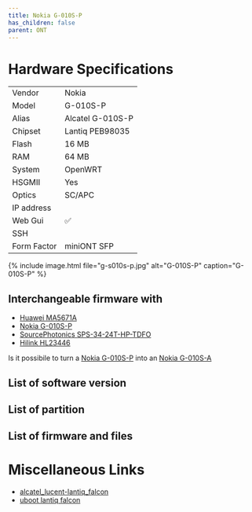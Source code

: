 ```yaml
---
title: Nokia G-010S-P
has_children: false
parent: ONT
---
```


# Hardware Specifications

|          |               |
|-------------|-------------------------------------------------|
| Vendor   | Nokia        |
| Model    | G-010S-P      |
| Alias | Alcatel G-010S-P |
| Chipset  | Lantiq PEB98035 |
| Flash | 16 MB |
| RAM | 64 MB |
| System | OpenWRT |
| HSGMII | Yes |
| Optics | SC/APC |
| IP address |   |
| Web Gui | ✅ |
| SSH | |
| Form Factor | miniONT SFP |

{% include image.html file="g-s010s-p.jpg"  alt="G-010S-P" caption="G-010S-P" %}

## Interchangeable firmware with


- [Huawei MA5671A](ont-huawei-ma5671a)
- [Nokia G-010S-P](ont-nokia-g-s010s-p)
- [SourcePhotonics SPS-34-24T-HP-TDFO](ont-SourcePhotonics-SPS-34-24T-HP-TDFO)
- [Hilink HL23446](ont-Hilink-HL23446)

Is it possibile to turn a [Nokia G-010S-P](ont-nokia-g-s010s-p) into an [Nokia G-010S-A](ont-nokia-g-s010s-A)


## List of software version
## List of partition
## List of firmware and files
# Miscellaneous Links

- [alcatel_lucent-lantiq_falcon](https://github.com/minhng99/alcatel_lucent-lantiq_falcon)
- [uboot lantiq falcon](https://github.com/minhng99/u-boot_lantiq_falcon)
